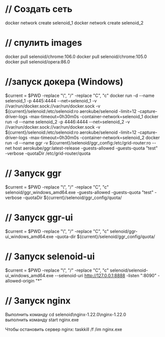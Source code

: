 # // Создать сеть
docker network create selenoid_1
docker network create selenoid_2

# // спулить images
docker pull selenoid/chrome:106.0
docker pull selenoid/chrome:105.0
docker pull selenoid/opera:86.0

# //запуск докера (Windows)
$current = $PWD -replace "\\", "/" -replace "C", "c"
docker run -d --name selenoid_1 -p 4445:4444 --net=selenoid_1 -v //var/run/docker.sock://var/run/docker.sock -v ${current}/selenoid:/etc/selenoid:ro aerokube/selenoid -limit=12 -capture-driver-logs -max-timeout=0h30m0s -container-network=selenoid_1
docker run -d --name selenoid_2 -p 4446:4444 --net=selenoid_2 -v //var/run/docker.sock://var/run/docker.sock -v ${current}/selenoid:/etc/selenoid:ro aerokube/selenoid -limit=12 -capture-driver-logs -max-timeout=0h30m0s -container-network=selenoid_2
docker run -d --name ggr -v ${current}/selenoid/ggr_config:/etc/grid-router:ro --net host aerokube/ggr:latest-release -guests-allowed -guests-quota "test" -verbose -quotaDir /etc/grid-router/quota

# // Запуск ggr
$current = $PWD -replace "\\", "/" -replace "C", "c"
selenoid/ggr_windows_amd64.exe -guests-allowed -guests-quota "test" -verbose -quotaDir ${current}/selenoid/ggr_config/quota/

# // Запуск ggr-ui
$current = $PWD -replace "\\", "/" -replace "C", "c"
selenoid/ggr-ui_windows_amd64.exe -quota-dir ${current}/selenoid/ggr_config/quota/

# // Запуск selenoid-ui
$current = $PWD -replace "\\", "/" -replace "C", "c"
selenoid/selenoid-ui_windows_amd64.exe --selenoid-uri http://127.0.0.1:8888 -listen ":8090" -allowed-origin "*"

# // Запуск nginx

[//]: # (docker pull nginx)

[//]: # (docker run -d --name nginx -v ${current}/selenoid/nginx:/etc/nginx/conf.d/ -v /sys/fs/cgroup:/sys/fs/cgroup:ro -v /etc/localtime:/etc/localtime:ro --restart always --privileged --net host nginx:latest)

Выполнить команду cd selenoid\nginx-1.22.0\nginx-1.22.0\
выполнить команду start nginx.exe

Чтобы остановить сервер nginx:
taskkill /f /im nginx.exe